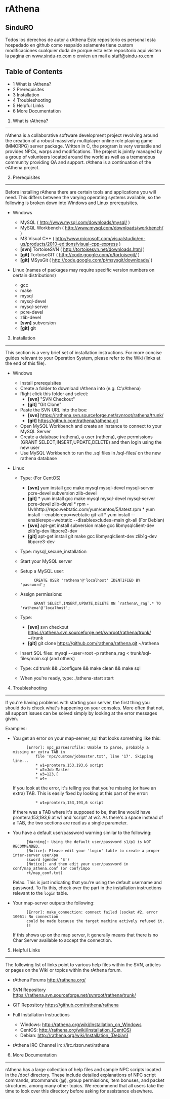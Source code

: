 rAthena
=======
SinduRO
---------
Todos los derechos de autor a rAthena
Este repositorio es personal esta hospedado en github como respaldo solamente tiene custom modificaciones
cualquier duda de porque esta este repositorio aqui visiten la pagina en www.sindu-ro.com o envien un mail a staff@sindu-ro.com

Table of Contents
---------
* 1 What is rAthena?
* 2 Prerequisites
* 3 Installation
* 4 Troubleshooting
* 5 Helpful Links
* 6 More Documentation

1. What is rAthena?
---------
rAthena is a collaborative software development project revolving around the
creation of a robust massively multiplayer online role playing game (MMORPG)
server package. Written in C, the program is very versatile and provides NPCs,
warps and modifications. The project is jointly managed by a group of volunteers
located around the world as well as a tremendous community providing QA and
support. rAthena is a continuation of the eAthena project.

2. Prerequisites
---------
Before installing rAthena there are certain tools and applications you will need.
This differs between the varying operating systems available, so the following
is broken down into Windows and Linux prerequisites.

* Windows
	* MySQL ( http://www.mysql.com/downloads/mysql/ )
	* MySQL Workbench ( http://www.mysql.com/downloads/workbench/ )
	* MS Visual C++ ( http://www.microsoft.com/visualstudio/en-us/products/2010-editions/visual-cpp-express )
	* **[svn]** TortoiseSVN ( http://tortoisesvn.net/downloads.html )
	* **[git]** TortoiseGIT ( http://code.google.com/p/tortoisegit/ )
	* **[git]** MSysGit ( http://code.google.com/p/msysgit/downloads/ )

* Linux (names of packages may require specific version numbers on certain distributions)
	* gcc
	* make
	* mysql
	* mysql-devel
	* mysql-server
	* pcre-devel
	* zlib-devel
	* **[svn]** subversion
	* **[git]** git

3. Installation 
---------
This section is a very brief set of installation instructions. For more concise guides
relevant to your Operation System, please refer to the Wiki (links at the end of this file).

* Windows
	* Install prerequisites
	* Create a folder to download rAthena into (e.g. C:\rAthena)
	* Right click this folder and select:
		* **[svn]** "SVN Checkout"
		* **[git]** "Git Clone"
	* Paste the SVN URL into the box:
		* **[svn]** https://rathena.svn.sourceforge.net/svnroot/rathena/trunk/
		* **[git]** https://github.com/rathena/rathena.git
	* Open MySQL Workbench and create an instance to connect to your MySQL Server
	* Create a database (rathena), a user (rathena), give permissions (GRANT SELECT,INSERT,UPDATE,DELETE)
		and then login using the new user
	* Use MySQL Workbench to run the .sql files in /sql-files/ on the new rathena database

* Linux
	* Type:
	(For CentOS)
		* **[svn]** yum install gcc make mysql mysql-devel mysql-server pcre-devel subversion zlib-devel
		* **[git]**
		      * yum install gcc make mysql mysql-devel mysql-server pcre-devel zlib-devel
		      * rpm -Uvhhttp://repo.webtatic.com/yum/centos/5/latest.rpm
		      * yum install --enablerepo=webtatic git-all
		      * yum install --enablerepo=webtatic --disableexcludes=main git-all
	(For Debian)
		* **[svn]** apt-get install subversion make gcc libmysqlclient-dev zlib1g-dev libpcre3-dev
		* **[git]** apt-get install git make gcc libmysqlclient-dev zlib1g-dev libpcre3-dev
	* Type: mysql_secure_installation
	* Start your MySQL server
	* Setup a MySQL user:

				CREATE USER 'rathena'@'localhost' IDENTIFIED BY 'password';
	* Assign permissions:

				GRANT SELECT,INSERT,UPDATE,DELETE ON `rathena\_rag`.* TO 'rathena'@'localhost';
	* Type:
		* **[svn]** svn checkout https://rathena.svn.sourceforge.net/svnroot/rathena/trunk/ ~/trunk
		* **[git]** git clone https://github.com/rathena/rathena.git ~/rathena
	* Insert SQL files: mysql --user=root -p rathena_rag < trunk/sql-files/main.sql (and others)
	* Type: cd trunk && ./configure && make clean && make sql
	* When you're ready, type: ./athena-start start



4. Troubleshooting
---------
If you're having problems with starting your server, the first thing you should
do is check what's happening on your consoles. More often that not, all support issues
can be solved simply by looking at the error messages given.

Examples:

* You get an error on your map-server_sql that looks something like this:

			[Error]: npc_parsesrcfile: Unable to parse, probably a missing or extra TAB in 
				file 'npc/custom/jobmaster.txt', line '17'. Skipping line...
				* w1=prontera,153,193,6 script
				* w2=Job Master
				* w3=123,{
				* w4=

    If you look at the error, it's telling you that you're missing (or have an extra) TAB.
		This is easily fixed by looking at this part of the error:

				* w1=prontera,153,193,6 script

	If there was a TAB where it's supposed to be, that line would have prontera,153,193,6 at w1
		and 'script' at w2. As there's a space instead of a TAB, the two sections are read as a
		single parameter.

* You have a default user/password warning similar to the following:

			[Warning]: Using the default user/password s1/p1 is NOT RECOMMENDED.
			[Notice]: Please edit your 'login' table to create a proper inter-server user/pa
			ssword (gender 'S')
			[Notice]: and then edit your user/password in conf/map_athena.conf (or conf/impo
			rt/map_conf.txt)

    Relax. This is just indicating that you're using the default username and password. To
		fix this, check over the part in the installation instructions relevant to the `login` table.
	
* Your map-server outputs the following:

			[Error]: make_connection: connect failed (socket #2, error 10061: No connection
			could be made because the target machine actively refused it.
			)!

    If this shows up on the map server, it generally means that there is no Char Server available
		to accept the connection.



5. Helpful Links
---------
The following list of links point to various help files within the SVN, articles or
pages on the Wiki or topics within the rAthena forum.

* rAthena Forums
	http://rathena.org/

* SVN Repository
	https://rathena.svn.sourceforge.net/svnroot/rathena/trunk/

* GIT Repository
	https://github.com/rathena/rathena

* Full Installation Instructions
	* Windows: http://rathena.org/wiki/Installation_on_Windows
	* CentOS: http://rathena.org/wiki/Installation_(CentOS)
	* Debian: http://rathena.org/wiki/Installation_(Debian)
	
* rAthena IRC Channel
	irc://irc.rizon.net/rathena


6. More Documentation
---------
rAthena has a large collection of help files and sample NPC scripts located in the /doc/
directory. These include detailed explanations of NPC script commands, atcommands (@),
group permissions, item bonuses, and packet structures, among many other topics. We
recommend that all users take the time to look over this directory before asking for
assistance elsewhere.
